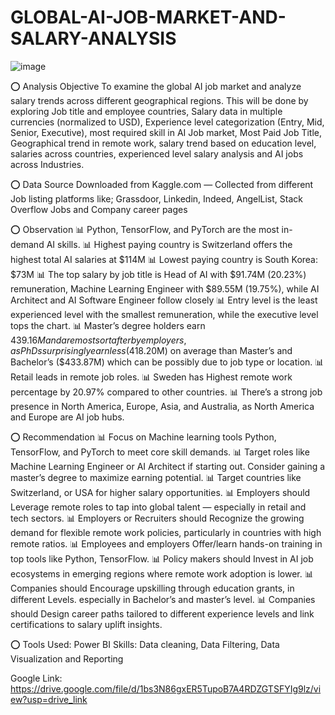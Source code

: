 # GLOBAL-AI-JOB-MARKET-AND-SALARY-ANALYSIS
![image](https://github.com/user-attachments/assets/d031d12f-526c-4238-a44b-3bee698dd3c5)

⭕ Analysis Objective
To examine the global AI job market and analyze salary trends across different geographical regions.
This will be done by exploring Job title and employee countries, Salary data in multiple currencies (normalized to USD), Experience level categorization (Entry, Mid, Senior, Executive), most required skill in AI Job market, Most Paid Job Title, Geographical trend in remote work, salary trend based on education level, salaries across countries, experienced level salary analysis and AI jobs across Industries.

⭕ Data Source
Downloaded from Kaggle.com — Collected from different Job listing platforms like; Grassdoor, Linkedin, Indeed, AngelList, Stack Overflow Jobs and Company career pages

⭕ Observation
📊 Python, TensorFlow, and PyTorch are the most in-demand AI skills.
📊 Highest paying country is Switzerland offers the highest total AI salaries at $114M
📊 Lowest paying country is South Korea: $73M
📊 The top salary by job title is Head of AI with $91.74M (20.23%) remuneration, Machine Learning Engineer with $89.55M (19.75%), while AI Architect and AI Software Engineer follow closely
📊 Entry level is the least experienced level with the smallest remuneration, while the executive level tops the chart.
📊 Master’s degree holders earn $439.16M and are most sort after by employers, as PhDs surprisingly earn less ($418.20M) on average than Master’s and Bachelor’s ($433.87M) which can be possibly due to job type or location.
📊 Retail leads in remote job roles.
📊 Sweden has Highest remote work percentage by 20.97% compared to other countries.
📊 There’s a strong job presence in North America, Europe, Asia, and Australia, as North America and Europe are AI job hubs.

⭕ Recommendation
📊 Focus on Machine learning tools Python, TensorFlow, and PyTorch to meet core skill demands.
📊 Target roles like Machine Learning Engineer or AI Architect if starting out.
Consider gaining a master’s degree to maximize earning potential.
📊 Target countries like Switzerland, or USA for higher salary opportunities.
📊 Employers should Leverage remote roles to tap into global talent — especially in retail and tech sectors.
📊 Employers or Recruiters should Recognize the growing demand for flexible remote work policies, particularly in countries with high remote ratios.
📊 Employees and employers Offer/learn hands-on training in top tools like Python, TensorFlow.
📊 Policy makers should Invest in AI job ecosystems in emerging regions where remote work adoption is lower.
📊 Companies should Encourage upskilling through education grants, in different Levels. especially in Bachelor’s and master’s level.
📊 Companies should Design career paths tailored to different experience levels and link certifications to salary uplift insights.

⭕ Tools Used: Power BI
Skills: Data cleaning, Data Filtering, Data Visualization and Reporting

Google Link: https://drive.google.com/file/d/1bs3N86gxER5TupoB7A4RDZGTSFYIg9lz/view?usp=drive_link
